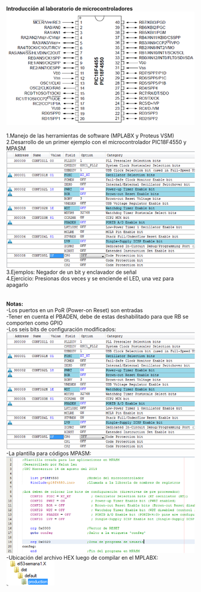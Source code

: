 <b>Introducción al laboratorio de microcontroladores</b><br>
<img src="semana1.PNG"><br><br>
1.Manejo de las herramientas de software (MPLABX y Proteus VSM)<br>
2.Desarrollo de un primer ejemplo con el microcontrolador PIC18F4550 y MPASM<br>
<img src="semana1-1.PNG"><br>
3.Ejemplos: Negador de un bit y enclavador de señal<br>
4.Ejercicio: Presionas dos veces y se enciende el LED, una vez para apagarlo<br>
<br><br>
<b>Notas:</b><br>
-Los puertos en un PoR (Power-on Reset) son entradas<br>
-Tener en cuenta el PBADEN, debe de estas deshabilitado para que RB se comporten como GPIO<br>
-Los seis bits de configuración modificados:<br>
<img src="semana1-1a.PNG"><br>
-La plantilla para códigos MPASM:<br>
<img src="semana1-2.PNG"><br>
-Ubicación del archivo HEX luego de compilar en el MPLABX:<br>
<img src="semana1-3.PNG"><br>

